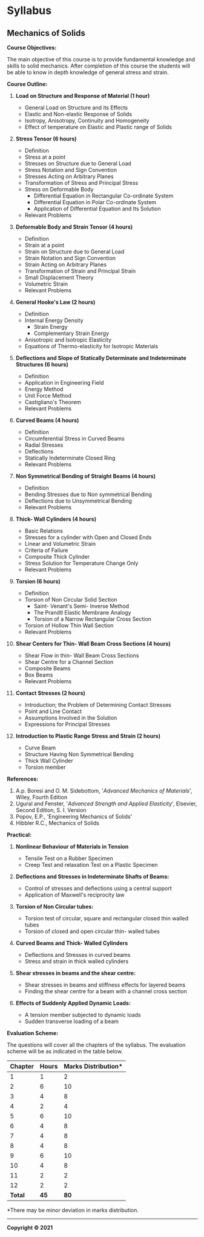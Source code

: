 # Syllabus

## Mechanics of Solids

**Course Objectives:**

The main objective of this course is to provide fundamental knowledge and skills to solid mechanics. After completion of this course the students will be able to know in depth knowledge of general stress and strain. 

**Course Outline:**

1. **Load on Structure and Response of Material (1 hour)**
    * General Load on Structure and its Effects
    * Elastic and Non-elastic Response of Solids 
    * Isotropy, Anisotropy, Continuity and Homogeneity 
    * Effect of temperature on Elastic and Plastic range of Solids 

2. **Stress Tensor (6 hours)**
    * Definition
    * Stress at a point
    * Stresses on Structure due to General Load 
    * Stress Notation and Sign Convention 
    * Stresses Acting on Arbitrary Planes
    * Transformation of Stress and Principal Stress
    * Stress on Deformable Body
        * Differential Equation in Rectangular Co-ordinate System 
        * Differential Equation in Polar Co-ordinate System
        * Application of Differential Equation and Its Solution 
    * Relevant Problems 

3. **Deformable Body and Strain Tensor (4 hours)**
    * Definition
    * Strain at a point
    * Strain on Structure due to General Load
    * Strain Notation and Sign Convention
    * Strain Acting on Arbitrary Planes 
    * Transformation of Strain and Principal Strain 
    * Small Displacement Theory
    * Volumetric Strain
    * Relevant Problems

4. **General Hooke's Law (2 hours)**
    * Definition
    * Internal Energy Density
        * Strain Energy
        * Complementary Strain Energy
    * Anisotropic and Isotropic Elasticity
    * Equations of Thermo-elasticity for Isotropic Materials

5. **Deflections and Slope of Statically Determinate and Indeterminate Structures (6 hours)**
    * Definition
    * Application in Engineering Field
    * Energy Method
    * Unit Force Method 
    * Castigliano's Theorem
    * Relevant Problems

6. **Curved Beams (4 hours)**
    * Definition
    * Circumferential Stress in Curved Beams 
    * Radial Stresses 
    * Deflections 
    * Statically Indeterminate Closed Ring 
    * Relevant Problems 

7. **Non Symmetrical Bending of Straight Beams (4 hours)**
    * Definition
    * Bending Stresses due to Non symmetrical Bending
    * Deflections due to Unsymmetrical Bending
    * Relevant Problems

8. **Thick- Wall Cylinders (4 hours)**
    * Basic Relations
    * Stresses for a cylinder with Open and Closed Ends
    * Linear and Volumetric Strain
    * Criteria of Failure
    * Composite Thick Cylinder
    * Stress Solution for Temperature Change Only
    * Relevant Problems

9. **Torsion (6 hours)**
    * Definition
    * Torsion of Non Circular Solid Section
        * Saint- Venant's Semi- Inverse Method 
        * The Prandtl Elastic Membrane Analogy
        * Torsion of a Narrow Rectangular Cross Section 
    * Torsion of Hollow Thin Wall Section
    * Relevant Problems

10. **Shear Centers for Thin- Wall Beam Cross Sections (4 hours)**
    * Shear Flow in thin- Wall Beam Cross Sections
    * Shear Centre for a Channel Section
    * Composite Beams
    * Box Beams
    * Relevant Problems

11. **Contact Stresses (2 hours)**
    * Introduction; the Problem of Determining Contact Stresses
    * Point and Line Contact
    * Assumptions Involved in the Solution
    * Expressions for Principal Stresses 

12. **Introduction to Plastic Range Stress and Strain (2 hours)**
    * Curve Beam
    * Structure Having Non Symmetrical Bending
    * Thick Wall Cylinder
    * Torsion member

**References:**

1. A.p. Boresi and O. M. Sidebottom, '*Advanced Mechanics of Materials*', Wiley, Fourth Edition
2. Ugural and Fenster, '*Advanced Strength and Applied Elasticity*', Elsevier, Second Edition, S. I. Version 
3. Popov, E.P., 'Engineering Mechanics of Solids' 
4. Hibbler R.C., Mechanics of Solids

**Practical:**

1. **Nonlinear Behaviour of Materials in Tension**
    * Tensile Test on a Rubber Specimen
    * Creep Test and relaxation Test on a Plastic Specimen

2. **Deflections and Stresses in Indeterminate Shafts of Beams:**
    * Control of stresses and deflections using a central support
    * Application of Maxwell's reciprocity law 

3. **Torsion of Non Circular tubes:**
    * Torsion test of circular, square and rectangular closed thin walled tubes
    * Torsion of closed and open circular thin- walled tubes

4. **Curved Beams and Thick- Walled Cylinders**
    * Deflections and Stresses in curved beams
    * Stress and strain in thick walled cylinders

5. **Shear stresses in beams and the shear centre:**
    * Shear stresses in beams and stiffness effects for layered beams
    * Finding the shear centre for a beam with a channel cross section

6. **Effects of Suddenly Applied Dynamic Loads:**
    * A tension member subjected to dynamic loads
    * Sudden transverse loading of a beam

**Evaluation Scheme:**

The questions will cover all the chapters of the syllabus. The evaluation scheme will be as indicated in the table below.

| Chapter | Hours | Marks Distribution* |
|---|---|---|
| 1 | 1 | 2 |
| 2 | 6 | 10 |
| 3 | 4 | 8 |
| 4 | 2 | 4 |
| 5 | 6 | 10 |
| 6 | 4 | 8 |
| 7 | 4 | 8 |
| 8 | 4 | 8 |
| 9 | 6 | 10 |
| 10 | 4 | 8 |
| 11 | 2 | 2 |
| 12 | 2 | 2 |
| **Total** | **45** | **80** |

*There may be minor deviation in marks distribution.

***

**Copyright &copy; 2021**

